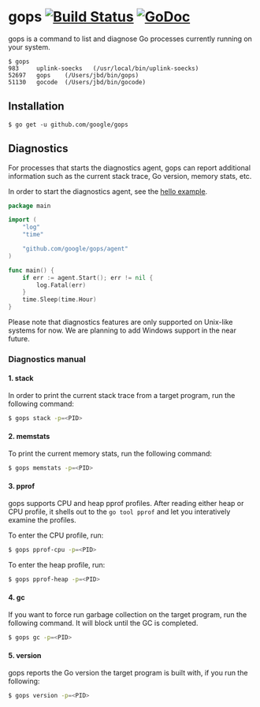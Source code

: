 # gops [![Build Status](https://travis-ci.org/google/gops.svg?branch=master)](https://travis-ci.org/google/gops) [![GoDoc](https://godoc.org/github.com/google/gops/agent?status.svg)](https://godoc.org/github.com/google/gops/agent)

gops is a command to list and diagnose Go processes currently running on your system.

```
$ gops
983     uplink-soecks	(/usr/local/bin/uplink-soecks)
52697   gops	(/Users/jbd/bin/gops)
51130   gocode	(/Users/jbd/bin/gocode)
```

## Installation

```
$ go get -u github.com/google/gops
```

## Diagnostics

For processes that starts the diagnostics agent, gops can report
additional information such as the current stack trace, Go version, memory
stats, etc.

In order to start the diagnostics agent, see the [hello example](https://github.com/google/gops/blob/master/examples/hello/main.go).

``` go
package main

import (
	"log"
	"time"

	"github.com/google/gops/agent"
)

func main() {
	if err := agent.Start(); err != nil {
		log.Fatal(err)
	}
	time.Sleep(time.Hour)
}
```

Please note that diagnostics features are only supported on Unix-like systems for now.
We are planning to add Windows support in the near future.

### Diagnostics manual


#### 1. stack

In order to print the current stack trace from a target program, run the following command:

```sh
$ gops stack -p=<PID>

```

#### 2. memstats

To print the current memory stats, run the following command:

```sh
$ gops memstats -p=<PID>
```

#### 3. pprof

gops supports CPU and heap pprof profiles. After reading either heap or CPU profile,
it shells out to the `go tool pprof` and let you interatively examine the profiles.

To enter the CPU profile, run:

```sh
$ gops pprof-cpu -p=<PID>
```

To enter the heap profile, run:

```sh
$ gops pprof-heap -p=<PID>
```

#### 4.  gc

If you want to force run garbage collection on the target program, run the following command.
It will block until the GC is completed.

```sh
$ gops gc -p=<PID>
```

#### 5. version

gops reports the Go version the target program is built with, if you run the following:

```sh
$ gops version -p=<PID>
```
